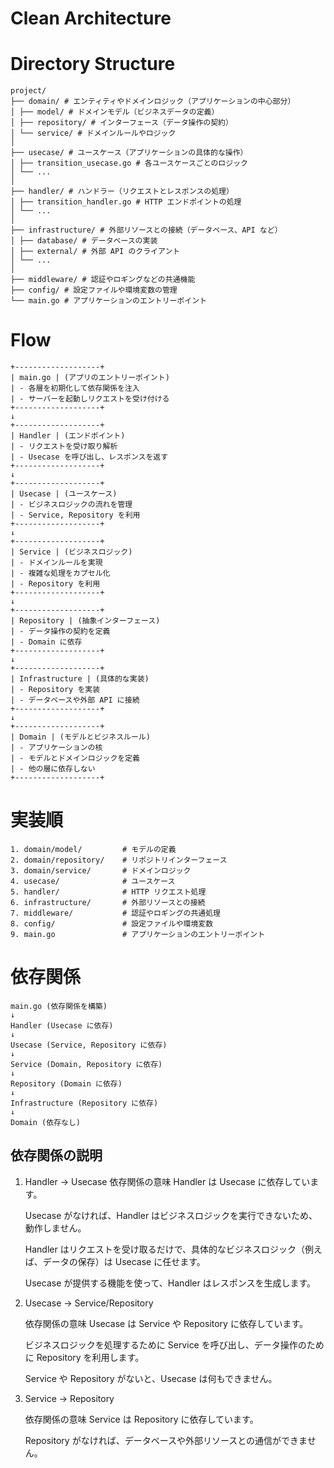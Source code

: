 # Clean Architecture

# Directory Structure

```
project/
├── domain/ # エンティティやドメインロジック（アプリケーションの中心部分）
│ ├── model/ # ドメインモデル（ビジネスデータの定義）
│ ├── repository/ # インターフェース（データ操作の契約）
│ └── service/ # ドメインルールやロジック
│
├── usecase/ # ユースケース（アプリケーションの具体的な操作）
│ ├── transition_usecase.go # 各ユースケースごとのロジック
│ └── ...
│
├── handler/ # ハンドラー（リクエストとレスポンスの処理）
│ ├── transition_handler.go # HTTP エンドポイントの処理
│ └── ...
│
├── infrastructure/ # 外部リソースとの接続（データベース、API など）
│ ├── database/ # データベースの実装
│ ├── external/ # 外部 API のクライアント
│ └── ...
│
├── middleware/ # 認証やロギングなどの共通機能
├── config/ # 設定ファイルや環境変数の管理
└── main.go # アプリケーションのエントリーポイント
```

# Flow

```
+-------------------+
| main.go | (アプリのエントリーポイント)
| - 各層を初期化して依存関係を注入
| - サーバーを起動しリクエストを受け付ける
+-------------------+
↓
+-------------------+
| Handler | (エンドポイント)
| - リクエストを受け取り解析
| - Usecase を呼び出し、レスポンスを返す
+-------------------+
↓
+-------------------+
| Usecase | (ユースケース)
| - ビジネスロジックの流れを管理
| - Service, Repository を利用
+-------------------+
↓
+-------------------+
| Service | (ビジネスロジック)
| - ドメインルールを実現
| - 複雑な処理をカプセル化
| - Repository を利用
+-------------------+
↓
+-------------------+
| Repository | (抽象インターフェース)
| - データ操作の契約を定義
| - Domain に依存
+-------------------+
↓
+-------------------+
| Infrastructure | (具体的な実装)
| - Repository を実装
| - データベースや外部 API に接続
+-------------------+
↓
+-------------------+
| Domain | (モデルとビジネスルール)
| - アプリケーションの核
| - モデルとドメインロジックを定義
| - 他の層に依存しない
+-------------------+
```

# 実装順

```
1. domain/model/         # モデルの定義
2. domain/repository/    # リポジトリインターフェース
3. domain/service/       # ドメインロジック
4. usecase/              # ユースケース
5. handler/              # HTTP リクエスト処理
6. infrastructure/       # 外部リソースとの接続
7. middleware/           # 認証やロギングの共通処理
8. config/               # 設定ファイルや環境変数
9. main.go               # アプリケーションのエントリーポイント
```

# 依存関係

```
main.go (依存関係を構築)
↓
Handler (Usecase に依存)
↓
Usecase (Service, Repository に依存)
↓
Service (Domain, Repository に依存)
↓
Repository (Domain に依存)
↓
Infrastructure (Repository に依存)
↓
Domain (依存なし)
```

## 依存関係の説明

1. Handler → Usecase
   依存関係の意味
   Handler は Usecase に依存しています。

   Usecase がなければ、Handler はビジネスロジックを実行できないため、動作しません。

   Handler はリクエストを受け取るだけで、具体的なビジネスロジック（例えば、データの保存）は Usecase に任せます。

   Usecase が提供する機能を使って、Handler はレスポンスを生成します。

2. Usecase → Service/Repository

   依存関係の意味
   Usecase は Service や Repository に依存しています。

   ビジネスロジックを処理するために Service を呼び出し、データ操作のために Repository を利用します。

   Service や Repository がないと、Usecase は何もできません。

3. Service → Repository

   依存関係の意味
   Service は Repository に依存しています。

   Repository がなければ、データベースや外部リソースとの通信ができません。
